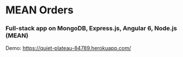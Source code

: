 # MEAN Orders

### Full-stack app on MongoDB, Express.js, Angular 6, Node.js (MEAN)

Demo: https://quiet-plateau-84789.herokuapp.com/
